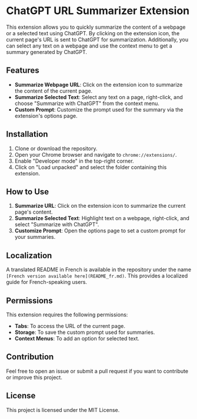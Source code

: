 # ChatGPT URL Summarizer Extension

This extension allows you to quickly summarize the content of a webpage or a selected text using ChatGPT. By clicking on the extension icon, the current page's URL is sent to ChatGPT for summarization. Additionally, you can select any text on a webpage and use the context menu to get a summary generated by ChatGPT.

## Features

- **Summarize Webpage URL**: Click on the extension icon to summarize the content of the current page.
- **Summarize Selected Text**: Select any text on a page, right-click, and choose "Summarize with ChatGPT" from the context menu.
- **Custom Prompt**: Customize the prompt used for the summary via the extension's options page.

## Installation

1. Clone or download the repository.
2. Open your Chrome browser and navigate to `chrome://extensions/`.
3. Enable "Developer mode" in the top-right corner.
4. Click on "Load unpacked" and select the folder containing this extension.

## How to Use

1. **Summarize URL**: Click on the extension icon to summarize the current page's content.
2. **Summarize Selected Text**: Highlight text on a webpage, right-click, and select "Summarize with ChatGPT".
3. **Customize Prompt**: Open the options page to set a custom prompt for your summaries.

## Localization

A translated README in French is available in the repository under the name `[French version available here](README_fr.md)`. This provides a localized guide for French-speaking users.

## Permissions

This extension requires the following permissions:

- **Tabs**: To access the URL of the current page.
- **Storage**: To save the custom prompt used for summaries.
- **Context Menus**: To add an option for selected text.

## Contribution

Feel free to open an issue or submit a pull request if you want to contribute or improve this project.

## License

This project is licensed under the MIT License.

